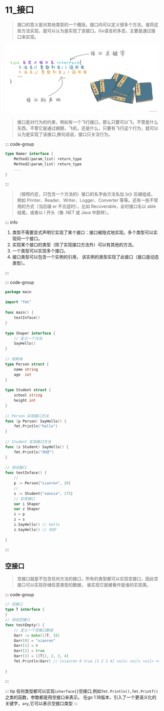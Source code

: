 # 11_接口

> 接口的意义是对其他类型的一个概括，接口内可以定义很多个方法，谁将这些方法实现，就可以认为是实现了该接口。Go语言的多态，主要是通过接口来实现。

![接口](../../img/172d09e478c2d659~tplv-t2oaga2asx-zoom-in-crop-mark_3024_0_0_0.webp)

> 接口是对行为的约束，例如有一个飞行接口，那么只要可以飞，不管是什么东西，不管它是通过翅膀，飞机，还是什么，只要有飞行这个行为，就可以认为是实现了该接口,换句话说，接口只关注行为。

::: code-group

```go [接口]
type Namer interface {
    Method1(param_list) return_type
    Method2(param_list) return_type
    ...
}
```

:::

> （按照约定，只包含一个方法的）接口的名字由方法名加 [e]r 后缀组成，例如 Printer、Reader、Writer、Logger、Converter 等等。还有一些不常用的方式（当后缀 er 不合适时），比如 Recoverable，此时接口名以 able 结尾，或者以 I 开头（像 .NET 或 Java 中那样）。

::: info

1. 类型不需要显式声明它实现了某个接口：接口被隐式地实现。多个类型可以实现同一个接口。
2. 实现某个接口的类型（除了实现接口方法外）可以有其他的方法。
3. 一个类型可以实现多个接口。
4. 接口类型可以包含一个实例的引用， 该实例的类型实现了此接口（接口是动态类型）。

:::

::: code-group

```go
package main

import "fmt"

func main() {
    testInface()
}

type Shaper interface {
    // 定义一个方法
    SayHello()
}

// 结构体
type Person struct {
    name string
    age  int
}

type Student struct {
    school string
    height int
}

// Person 实现接口方法
func (p Person) SayHello() {
    fmt.Println("hello")
}

// Student 实现接口方法
func (s Student) SayHello() {
    fmt.Println("你好")
}

// 测试接口
func testInface() {
    //
    p := Person{"xianren", 20}
    //
    s := Student{"sanxia", 175}
    // 实现接口
    var i Shaper
    var z Shaper
    i = p
    z = s
    i.SayHello() // hello
    z.SayHello() // 你好

}
```

:::

## 空接口

> 空接口就是不包含任何方法的接口，所有的类型都可以实现空接口，因此空接口可以实现存储任意类型的数据， 谁实现它就被看作是谁的实现类。

::: code-group

```go
// 空接口
type T interface {
}
// 测试空接口
func testEmpty() {
    // 定义一个空接口数组
    Oarr := make([]T, 10)
    Oarr[0] = "xianren"
    Oarr[1] = 0
    Oarr[2] = true
    Oarr[3] = []T{1, 2, 3, 4}
    fmt.Println(Oarr) // [xianren 0 true [1 2 3 4] <nil> <nil> <nil> <nil> <nil> <nil>]

}
```

:::

::: tip
任何类型都可以实现`interface{}`空接口,例如`fmt.Println(),fmt.Printf()`之类的函数，参数都是用空接口来表示。
在go 1.18版本，引入了一个更语义化的关键字，`any`,它可以表示空接口类型
:::
